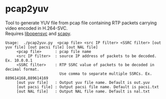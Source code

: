 # pcap2yuv
Tool to generate YUV file from pcap file containing RTP packets carrying video encoded in H.264-SVC.<br>
Requires [libopensvc](https://sourceforge.net/projects/opensvcdecoder/) and [scapy](https://github.com/secdev/scapy).<br>
```
Usage:  ./pcap2yuv.py  <pcap file> <src IP filter> <SSRC filter> [out yuv file] [out pacsi file] [out NAL file]
     <pcap file>      : pcap file name
     <src IP filter>  : source IP address of packets to be decoded. Ex. 10.0.0.1
     <SSRC filter>    : RTP SSRC value of packets to be decoded in decimal format.
                        Use comma to separate multiple SSRCs. Ex. 889614168,889614169
     [out yuv file]   : Output yuv file name. Default is out.yuv
     [out pacsi file] : Output pacsi file name. Default is pacsi.txt
     [out NAL file]   : Output NAL file name. Default is nal.txt
```
